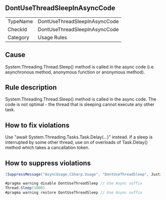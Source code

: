 ## DontUseThreadSleepInAsyncCode

<table>
<tr>
  <td>TypeName</td>
  <td>DontUseThreadSleepInAsyncCode</td>
</tr>
<tr>
  <td>CheckId</td>
  <td>DontUseThreadSleepInAsyncCode</td>
</tr>
<tr>
  <td>Category</td>
  <td>Usage Rules</td>
</tr>
</table>

## Cause

System.Threading.Thread.Sleep() method is called in the async code (i.e. asynchronous method, anonymous function or anonymous method).

## Rule description

System.Threading.Thread.Sleep() method is called in the async code. 
The code is not optimal - the thread that is sleeping cannot execute any other task.

## How to fix violations

Use "await System.Threading.Tasks.Task.Delay(...)" instead. 
If a sleep is interrupted by some other thread, use on of overloads of Task.Delay() method which takes a cancallation token.

## How to suppress violations

```csharp
[SuppressMessage("AsyncUsage.CSharp.Usage", "DontUseThreadSleep", Justification = "Reviewed.")]
```

```csharp
#pragma warning disable DontUseThreadSleep // Use Async suffix
Thread.Sleep(1000)
#pragma warning restore DontUseThreadSleep // Use Async suffix
```
